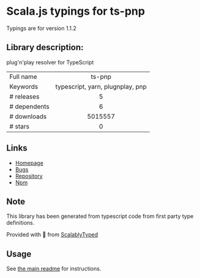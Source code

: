 
# Scala.js typings for ts-pnp

Typings are for version 1.1.2

## Library description:
plug'n'play resolver for TypeScript

|                    |                 |
| ------------------ | :-------------: |
| Full name          | ts-pnp |
| Keywords           | typescript, yarn, plugnplay, pnp |
| # releases         | 5 |
| # dependents       | 6 |
| # downloads        | 5015557 |
| # stars            | 0 |

## Links
- [Homepage](https://github.com/arcanis/ts-pnp)
- [Bugs](https://github.com/arcanis/ts-pnp/issues)
- [Repository](https://github.com/arcanis/ts-pnp)
- [Npm](https://www.npmjs.com/package/ts-pnp)
    


## Note
This library has been generated from typescript code from first party type definitions.

Provided with :purple_heart: from [ScalablyTyped](https://github.com/oyvindberg/ScalablyTyped)

## Usage
See [the main readme](../../readme.md) for instructions.


